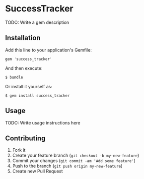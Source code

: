 # SuccessTracker

TODO: Write a gem description

## Installation

Add this line to your application's Gemfile:

    gem 'success_tracker'

And then execute:

    $ bundle

Or install it yourself as:

    $ gem install success_tracker

## Usage

TODO: Write usage instructions here

## Contributing

1. Fork it
2. Create your feature branch (`git checkout -b my-new-feature`)
3. Commit your changes (`git commit -am 'Add some feature'`)
4. Push to the branch (`git push origin my-new-feature`)
5. Create new Pull Request
